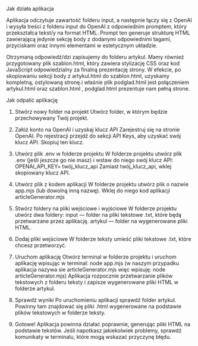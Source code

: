 Jak działa aplikacja

Aplikacja odczytuje zawartość folderu input, a następnie łączy się z OpenAI i wysyła treści z folderu input do OpenAI z odpowiednim promptem, który przekształca tekst/y
na format HTML. Prompt ten generuje strukturę HTML zawierającą jedynie sekcję body z dodanymi odpowiednimi tagami, przyciskami oraz innymi elementami w estetycznym 
układzie.

Otrzymaną odpowiedź/dzi zapisujemy do folderu artykul. Mamy również przygotowany plik szablon.html, który zawiera stylizację CSS oraz kod JavaScript odpowiedzialny za 
finalną prezentację strony. W efekcie, po skopiowaniu sekcji body z artykul.html do szablon.html, uzyskamy kompletną, ostylowaną stronę.i właśnie plik podglad.html 
jest połączeniem artykul.html oraz szablon.html , podglad.html prezentuje nam pełną strone.

Jak odpalić aplikację

1. Stwórz nowy folder na projekt
Utwórz folder, w którym będzie przechowywany Twój projekt.

2. Załóż konto na OpenAI i uzyskaj klucz API
Zarejestruj się na stronie OpenAI.
Po rejestracji przejdź do sekcji API Keys, aby uzyskać swój klucz API. Skopiuj ten klucz.

3. Utwórz plik .env w folderze projektu
W folderze projektu utwórz plik .env (jeśli jeszcze go nie masz) i wstaw do niego swój klucz API:
OPENAI_API_KEY= twój_klucz_api
Zamiast twój_klucz_api, wklej skopiowany klucz API.

4. Utwórz plik z kodem aplikacji
W folderze projektu utwórz plik o nazwie app.mjs (lub dowolną inną nazwę).
Wklej do niego kod aplikacji articleGenerator.mjs

5. Stwórz foldery na pliki wejściowe i wyjściowe
W folderze projektu utwórz dwa foldery:
input — folder na pliki tekstowe .txt, które będą przetwarzane przez aplikację.
artykul — folder na wygenerowane pliki HTML.

6. Dodaj pliki wejściowe
W folderze teksty umieść pliki tekstowe .txt, które chcesz przetworzyć.

7. Uruchom aplikację
Otwórz terminal w folderze projektu i uruchom aplikację wpisując w terminal:
node app.mjs 
(w naszym przypadku aplikacja nazywa sie articleGenerator.mjs więc wpisuję: node articleGenerator.mjs)
Aplikacja rozpocznie przetwarzanie plików tekstowych z folderu teksty i zapisze wygenerowane pliki HTML w folderze artykul.

8. Sprawdź wyniki
Po uruchomieniu aplikacji sprawdź folder artykul. Powinny tam znajdować się pliki .html wygenerowane na podstawie plików tekstowych w folderze teksty.

9. Gotowe!
Aplikacja powinna działać poprawnie, generując pliki HTML na podstawie tekstów. Jeśli napotkasz jakiekolwiek problemy, sprawdź komunikaty w terminalu, które mogą wskazać przyczynę błędu.